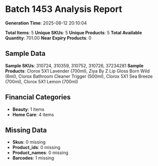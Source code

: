 # Batch 1453 Analysis Report

**Generation Time**: 2025-08-12 20:10:04

**Total Items**: 5
**Unique SKUs**: 5
**Unique Products**: 5
**Total Available Quantity**: 701.00
**Near Expiry Products**: 0

## Sample Data
**Sample SKUs**: 310724, 310359, 310752, 310726, 37234281
**Sample Products**: Clorox 5X1 Lavender (700ml), Ziya By Z Lip Gloss Born Wild (6ml), Clorox Bathroom Cleaner Trigger (500ml), Clorox 5X1 Sea Breeze (700ml), Clorox 5X1 Lemon (700ml)

## Financial Categories
- **Beauty**: 1 items
- **Home Care**: 4 items

## Missing Data
- **Skus**: 0 missing
- **Product_ids**: 0 missing
- **Product_names**: 0 missing
- **Barcodes**: 1 missing

